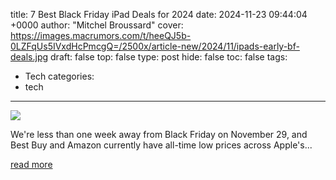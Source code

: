 title: 7 Best Black Friday iPad Deals for 2024
date: 2024-11-23 09:44:04 +0000
author: "Mitchel Broussard"
cover: https://images.macrumors.com/t/heeQJ5b-0LZFqUs5IVxdHcPmcgQ=/2500x/article-new/2024/11/ipads-early-bf-deals.jpg
draft: false
top: false
type: post
hide: false
toc: false
tags:
  - Tech
categories:
  - tech
---

![](https://images.macrumors.com/t/heeQJ5b-0LZFqUs5IVxdHcPmcgQ=/2500x/article-new/2024/11/ipads-early-bf-deals.jpg)

We're less than one week away from Black Friday on November 29, and Best Buy and Amazon currently have all-time low prices across Apple's...

[read more](https://www.macrumors.com/2024/11/23/9-best-black-friday-ipad-2024/)
